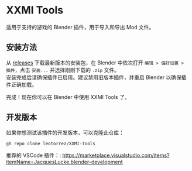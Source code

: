 # XXMI Tools

适用于支持的游戏的 Blender 插件，用于导入和导出 Mod 文件。

## 安装方法

从 [releases](https://github.com/HammyCatte/XXMITools_CN/releases) 下载最新版本的安装包，在 Blender 中依次打开 `编辑 > 偏好设置 > 插件`，点击 `安装...` 并选择刚刚下载的 `.zip` 文件。  
安装完成后请确保插件已启用。建议禁用旧版本插件，并重启 Blender 以确保插件正确加载。

完成！现在你可以在 Blender 中使用 XXMI Tools 了。

## 开发版本

如果你想测试该插件的开发版本，可以克隆此仓库：

```bash
gh repo clone leotorrez/XXMI-Tools
```

推荐的 VSCode 插件：: <https://marketplace.visualstudio.com/items?itemName=JacquesLucke.blender-development>
